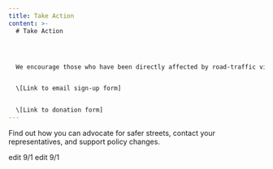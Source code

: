 ```yaml
---
title: Take Action
content: >-
  # Take Action




  We encourage those who have been directly affected by road-traffic violence and allies to our work to get involved.


  \[Link to email sign-up form]


  \[Link to donation form]
---
```

Find out how you can advocate for safer streets, contact your representatives, and support policy changes.

edit 9/1
edit 9/1
